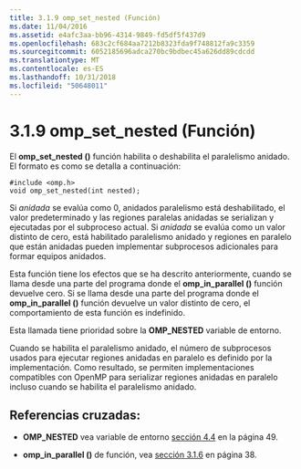 ```yaml
---
title: 3.1.9 omp_set_nested (Función)
ms.date: 11/04/2016
ms.assetid: e4afc3aa-bb96-4314-9849-fd5df5f437d9
ms.openlocfilehash: 683c2cf684aa7212b8323fda9f748812fa9c3359
ms.sourcegitcommit: 6052185696adca270bc9bdbec45a626dd89cdcdd
ms.translationtype: MT
ms.contentlocale: es-ES
ms.lasthandoff: 10/31/2018
ms.locfileid: "50648011"
---
```

# <a name="319-ompsetnested-function"></a>3.1.9 omp_set_nested (Función)

El **omp_set_nested ()** función habilita o deshabilita el paralelismo anidado. El formato es como se detalla a continuación:

```
#include <omp.h>
void omp_set_nested(int nested);
```

Si *anidada* se evalúa como 0, anidados paralelismo está deshabilitado, el valor predeterminado y las regiones paralelas anidadas se serializan y ejecutadas por el subproceso actual. Si *anidada* se evalúa como un valor distinto de cero, está habilitado paralelismo anidado y regiones en paralelo que están anidadas pueden implementar subprocesos adicionales para formar equipos anidados.

Esta función tiene los efectos que se ha descrito anteriormente, cuando se llama desde una parte del programa donde el **omp_in_parallel ()** función devuelve cero. Si se llama desde una parte del programa donde el **omp_in_parallel ()** función devuelve un valor distinto de cero, el comportamiento de esta función es indefinido.

Esta llamada tiene prioridad sobre la **OMP_NESTED** variable de entorno.

Cuando se habilita el paralelismo anidado, el número de subprocesos usados para ejecutar regiones anidadas en paralelo es definido por la implementación. Como resultado, se permiten implementaciones compatibles con OpenMP para serializar regiones anidadas en paralelo incluso cuando se habilita el paralelismo anidado.

## <a name="cross-references"></a>Referencias cruzadas:

- **OMP_NESTED** vea variable de entorno [sección 4.4](../../parallel/openmp/4-4-omp-nested.md) en la página 49.

- **omp_in_parallel ()** de función, vea [sección 3.1.6](../../parallel/openmp/3-1-6-omp-in-parallel-function.md) en página 38.